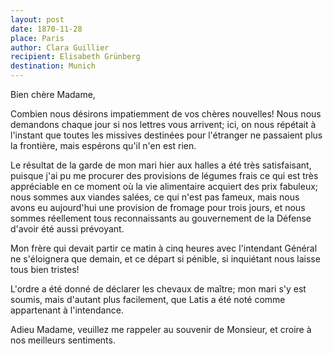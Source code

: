 ```yaml
---
layout: post
date: 1870-11-28
place: Paris
author: Clara Guillier
recipient: Elisabeth Grünberg
destination: Munich
---
```


Bien chère Madame,


Combien nous désirons impatiemment de vos chères nouvelles!
Nous nous demandons chaque jour si nos lettres vous arrivent;
ici, on nous répétait à l'instant que toutes les missives destinées pour
l'étranger ne passaient plus la frontière, mais espérons qu'il n'en est rien.

Le résultat de la garde de mon mari hier aux halles a été très satisfaisant,
puisque j'ai pu me procurer des provisions de légumes frais ce qui est très
appréciable en ce moment où la vie alimentaire acquiert des prix fabuleux;
nous sommes aux viandes salées, ce qui n'est pas fameux, mais nous avons eu
aujourd'hui une provision de fromage pour trois jours, et nous sommes
réellement tous reconnaissants au gouvernement de la Défense d'avoir été aussi
prévoyant.

Mon frère qui devait partir ce matin à cinq heures avec l'intendant Général ne
s'éloignera que demain, et ce départ si pénible, si inquiétant nous laisse tous
bien tristes!

L'ordre a été donné de déclarer les chevaux de maître; mon mari s'y est soumis,
mais d'autant plus facilement, que Latis a été noté comme appartenant
à l'intendance.

Adieu Madame, veuillez me rappeler au souvenir de Monsieur, et croire à nos
meilleurs sentiments.
